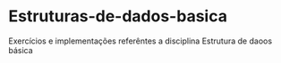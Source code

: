 # Estruturas-de-dados-basica
Exercícios e implementações referêntes a disciplina Estrutura de daoos básica
